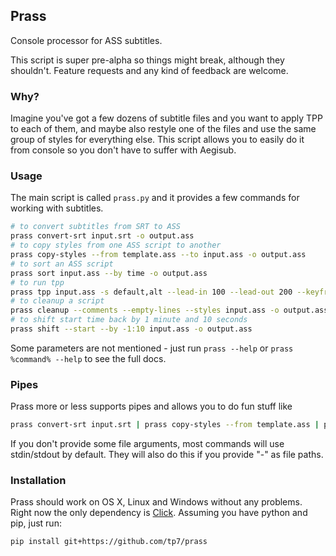 ## Prass
Console processor for ASS subtitles.

This script is super pre-alpha so things might break, although they shouldn't. Feature requests and any kind of feedback are welcome.

### Why?
Imagine you've got a few dozens of subtitle files and you want to apply TPP to each of them, and maybe also restyle one of the files and use the same group of styles for everything else. This script allows you to easily do it from console so you don't have to suffer with Aegisub.

### Usage
The main script is called `prass.py` and it provides a few commands for working with subtitles.
```bash
# to convert subtitles from SRT to ASS
prass convert-srt input.srt -o output.ass
# to copy styles from one ASS script to another
prass copy-styles --from template.ass --to input.ass -o output.ass
# to sort an ASS script
prass sort input.ass --by time -o output.ass
# to run tpp
prass tpp input.ass -s default,alt --lead-in 100 --lead-out 200 --keyframes kfs.txt --fps 23.976 --kf-before-start 150 --kf-after-start 150
# to cleanup a script
prass cleanup --comments --empty-lines --styles input.ass -o output.ass
# to shift start time back by 1 minute and 10 seconds
prass shift --start --by -1:10 input.ass -o output.ass
```
Some parameters are not mentioned - just run `prass --help` or `prass %command% --help` to see the full docs.

### Pipes
Prass more or less supports pipes and allows you to do fun stuff like
```bash
prass convert-srt input.srt | prass copy-styles --from template.ass | prass sort --by time | prass tpp --overlap 150 --gap 150 -o out.ass
```
If you don't provide some file arguments, most commands will use stdin/stdout by default. They will also do this if you provide "-" as file paths.

### Installation
Prass should work on OS X, Linux and Windows without any problems. Right now the only dependency is [Click](http://click.pocoo.org/3/). Assuming you have python and pip, just run:
```bash
pip install git+https://github.com/tp7/prass
```
